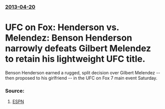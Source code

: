 ### [2013-04-20](/news/2013/04/20/index.md)

# UFC on Fox: Henderson vs. Melendez: Benson Henderson narrowly defeats Gilbert Melendez to retain his lightweight UFC title. 

Benson Henderson earned a rugged, split decision over Gilbert Melendez -- then proposed to his girlfriend -- in the UFC on Fox 7 main event Saturday.


### Source:

1. [ESPN](http://espn.go.com/mma/story/_/id/9179001/benson-henderson-edges-gilbert-melendez-defends-155-pound-title)
